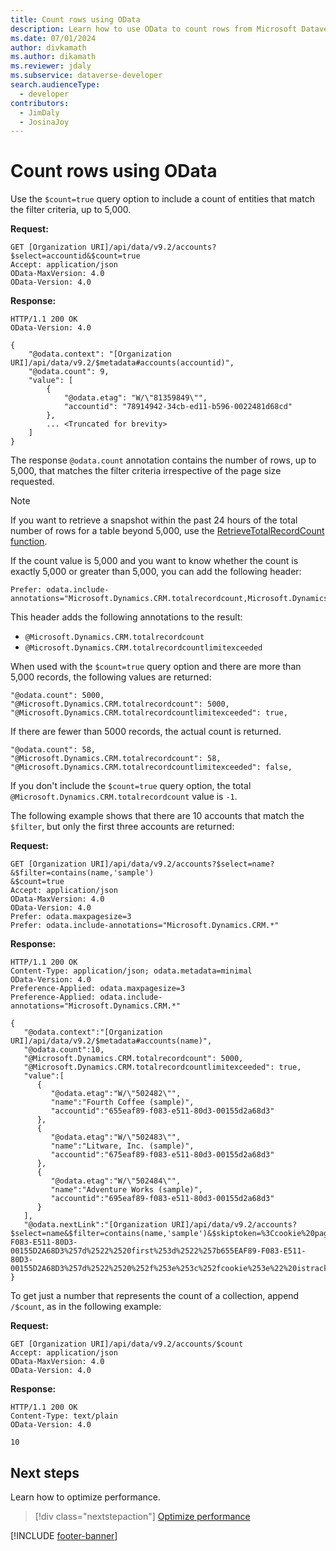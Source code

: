```yaml
---
title: Count rows using OData
description: Learn how to use OData to count rows from Microsoft Dataverse tables using Dataverse Web API.
ms.date: 07/01/2024
author: divkamath
ms.author: dikamath
ms.reviewer: jdaly
ms.subservice: dataverse-developer
search.audienceType: 
  - developer
contributors: 
  - JimDaly
  - JosinaJoy
---
```

# Count rows using OData

Use the `$count=true` query option to include a count of entities that match the filter criteria, up to 5,000.  

**Request:**

```http
GET [Organization URI]/api/data/v9.2/accounts?$select=accountid&$count=true
Accept: application/json
OData-MaxVersion: 4.0
OData-Version: 4.0
```

**Response:**

```http
HTTP/1.1 200 OK
OData-Version: 4.0

{
    "@odata.context": "[Organization URI]/api/data/v9.2/$metadata#accounts(accountid)",
    "@odata.count": 9,
    "value": [
        {
            "@odata.etag": "W/\"81359849\"",
            "accountid": "78914942-34cb-ed11-b596-0022481d68cd"
        },
        ... <Truncated for brevity>
    ]
}
```

The response `@odata.count` annotation contains the number of rows, up to 5,000, that matches the filter criteria irrespective of the page size requested.
  
> [!NOTE]
> If you want to retrieve a snapshot within the past 24 hours of the total number of rows for a table beyond 5,000, use the [RetrieveTotalRecordCount function](xref:Microsoft.Dynamics.CRM.RetrieveTotalRecordCount). 
  

If the count value is 5,000 and you want to know whether the count is exactly 5,000 or greater than 5,000, you can add the following header:

```
Prefer: odata.include-annotations="Microsoft.Dynamics.CRM.totalrecordcount,Microsoft.Dynamics.CRM.totalrecordcountlimitexceeded"
```

This header adds the following annotations to the result:

- `@Microsoft.Dynamics.CRM.totalrecordcount`
- `@Microsoft.Dynamics.CRM.totalrecordcountlimitexceeded`


When used with the `$count=true` query option and there are more than 5,000 records, the following values are returned:

```
"@odata.count": 5000,
"@Microsoft.Dynamics.CRM.totalrecordcount": 5000,
"@Microsoft.Dynamics.CRM.totalrecordcountlimitexceeded": true,
```

If there are fewer than 5000 records, the actual count is returned.

```
"@odata.count": 58,
"@Microsoft.Dynamics.CRM.totalrecordcount": 58,
"@Microsoft.Dynamics.CRM.totalrecordcountlimitexceeded": false,
```

If you don't include the `$count=true` query option, the total `@Microsoft.Dynamics.CRM.totalrecordcount` value is `-1`.

The following example shows that there are 10 accounts that match the `$filter`, but only the first three accounts are returned:
  
 **Request:**

```http
GET [Organization URI]/api/data/v9.2/accounts?$select=name?
&$filter=contains(name,'sample')
&$count=true  
Accept: application/json  
OData-MaxVersion: 4.0  
OData-Version: 4.0  
Prefer: odata.maxpagesize=3
Prefer: odata.include-annotations="Microsoft.Dynamics.CRM.*"
```  
  
 **Response:** 
 
```http
HTTP/1.1 200 OK  
Content-Type: application/json; odata.metadata=minimal  
OData-Version: 4.0  
Preference-Applied: odata.maxpagesize=3
Preference-Applied: odata.include-annotations="Microsoft.Dynamics.CRM.*"
  
{  
   "@odata.context":"[Organization URI]/api/data/v9.2/$metadata#accounts(name)",
   "@odata.count":10,
   "@Microsoft.Dynamics.CRM.totalrecordcount": 5000,
   "@Microsoft.Dynamics.CRM.totalrecordcountlimitexceeded": true,
   "value":[  
      {  
         "@odata.etag":"W/\"502482\"",
         "name":"Fourth Coffee (sample)",
         "accountid":"655eaf89-f083-e511-80d3-00155d2a68d3"
      },
      {  
         "@odata.etag":"W/\"502483\"",
         "name":"Litware, Inc. (sample)",
         "accountid":"675eaf89-f083-e511-80d3-00155d2a68d3"
      },
      {  
         "@odata.etag":"W/\"502484\"",
         "name":"Adventure Works (sample)",
         "accountid":"695eaf89-f083-e511-80d3-00155d2a68d3"
      }
   ],
   "@odata.nextLink":"[Organization URI]/api/data/v9.2/accounts?$select=name&$filter=contains(name,'sample')&$skiptoken=%3Ccookie%20pagenumber=%222%22%20pagingcookie=%22%253ccookie%2520page%253d%25221%2522%253e%253caccountid%2520last%253d%2522%257b695EAF89-F083-E511-80D3-00155D2A68D3%257d%2522%2520first%253d%2522%257b655EAF89-F083-E511-80D3-00155D2A68D3%257d%2522%2520%252f%253e%253c%252fcookie%253e%22%20istracking=%22False%22%20/%3E"
}

```  
  
To get just a number that represents the count of a collection, append `/$count`, as in the following example:
  
 **Request:**  

```http
GET [Organization URI]/api/data/v9.2/accounts/$count  
Accept: application/json  
OData-MaxVersion: 4.0  
OData-Version: 4.0  
```  
  
 **Response:**

```http
HTTP/1.1 200 OK  
Content-Type: text/plain  
OData-Version: 4.0  
  
10  
```

## Next steps

Learn how to optimize performance.

> [!div class="nextstepaction"]
> [Optimize performance](optimize-performance.md)

[!INCLUDE [footer-banner](../../../../includes/footer-banner.md)]